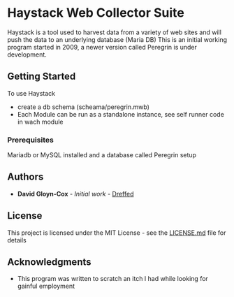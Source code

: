 # Haystack Web Collector Suite  

Haystack is a tool used to harvest data from a variety of web sites and will push the data to an underlying database (Maria DB)
This is an initial working program started in 2009, a newer version called Peregrin is under development.

## Getting Started

To use Haystack
* create a db schema (scheama/peregrin.mwb)
* Each Module can be run as a standalone instance, see self runner code in wach module

### Prerequisites

Mariadb or MySQL installed and a database called Peregrin setup

## Authors

* **David Gloyn-Cox** - *Initial work* - [Dreffed](https://github.com/Dreffed)

## License

This project is licensed under the MIT License - see the [LICENSE.md](LICENSE.md) file for details

## Acknowledgments

* This program was written to scratch an itch I had while looking for gainful employment
